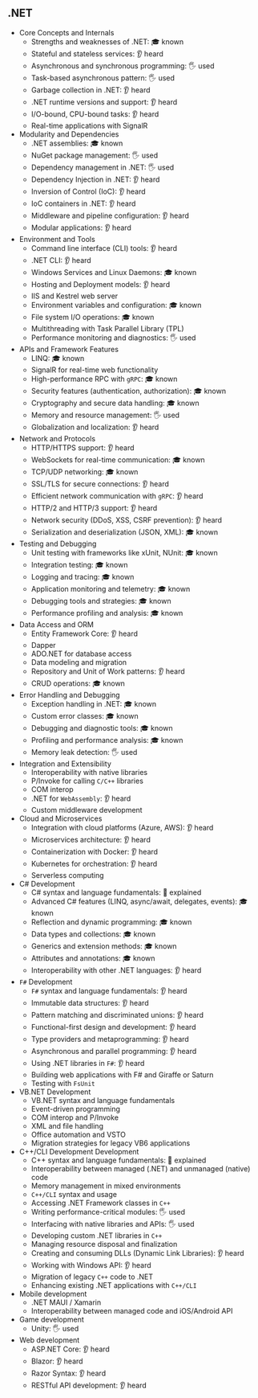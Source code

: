 ## .NET

- Core Concepts and Internals
  - Strengths and weaknesses of .NET: 🎓 known
  - Stateful and stateless services: 👂 heard
  - Asynchronous and synchronous programming: 🖐️ used
  - Task-based asynchronous pattern: 🖐️ used
  - Garbage collection in .NET: 👂 heard
  - .NET runtime versions and support: 👂 heard
  - I/O-bound, CPU-bound tasks: 👂 heard
  - Real-time applications with SignalR
- Modularity and Dependencies
  - .NET assemblies: 🎓 known
  - NuGet package management: 🖐️ used
  - Dependency management in .NET: 🖐️ used
  - Dependency Injection in .NET: 👂 heard
  - Inversion of Control (IoC): 👂 heard
  - IoC containers in .NET: 👂 heard
  - Middleware and pipeline configuration: 👂 heard
  - Modular applications: 👂 heard
- Environment and Tools
  - Command line interface (CLI) tools: 👂 heard
  - .NET CLI: 👂 heard
  - Windows Services and Linux Daemons: 🎓 known
  - Hosting and Deployment models: 👂 heard
  - IIS and Kestrel web server
  - Environment variables and configuration: 🎓 known
  - File system I/O operations: 🎓 known
  - Multithreading with Task Parallel Library (TPL)
  - Performance monitoring and diagnostics: 🖐️ used
- APIs and Framework Features
  - LINQ: 🎓 known
  - SignalR for real-time web functionality
  - High-performance RPC with `gRPC`: 🎓 known
  - Security features (authentication, authorization): 🎓 known
  - Cryptography and secure data handling: 🎓 known
  - Memory and resource management: 🖐️ used
  - Globalization and localization: 👂 heard
- Network and Protocols
  - HTTP/HTTPS support: 👂 heard
  - WebSockets for real-time communication: 🎓 known
  - TCP/UDP networking: 🎓 known
  - SSL/TLS for secure connections: 👂 heard
  - Efficient network communication with `gRPC`: 👂 heard
  - HTTP/2 and HTTP/3 support: 👂 heard
  - Network security (DDoS, XSS, CSRF prevention): 👂 heard
  - Serialization and deserialization (JSON, XML): 🎓 known
- Testing and Debugging
  - Unit testing with frameworks like xUnit, NUnit: 🎓 known
  - Integration testing: 🎓 known
  - Logging and tracing: 🎓 known
  - Application monitoring and telemetry: 🎓 known
  - Debugging tools and strategies: 🎓 known
  - Performance profiling and analysis: 🎓 known
- Data Access and ORM
  - Entity Framework Core: 👂 heard
  - Dapper
  - ADO.NET for database access
  - Data modeling and migration
  - Repository and Unit of Work patterns: 👂 heard
  - CRUD operations: 🎓 known
- Error Handling and Debugging
  - Exception handling in .NET: 🎓 known
  - Custom error classes: 🎓 known
  - Debugging and diagnostic tools: 🎓 known
  - Profiling and performance analysis: 🎓 known
  - Memory leak detection: 🖐️ used
- Integration and Extensibility
  - Interoperability with native libraries
  - P/Invoke for calling `C/C++` libraries
  - COM interop
  - .NET for `WebAssembly`: 👂 heard
  - Custom middleware development
- Cloud and Microservices
  - Integration with cloud platforms (Azure, AWS): 👂 heard
  - Microservices architecture: 👂 heard
  - Containerization with Docker: 👂 heard
  - Kubernetes for orchestration: 👂 heard
  - Serverless computing
- C# Development
  - C# syntax and language fundamentals: 🙋 explained
  - Advanced C# features (LINQ, async/await, delegates, events): 🎓 known
  - Reflection and dynamic programming: 🎓 known
  - Data types and collections: 🎓 known
  - Generics and extension methods: 🎓 known
  - Attributes and annotations: 🎓 known
  - Interoperability with other .NET languages: 👂 heard
- `F#` Development
  - `F#` syntax and language fundamentals: 👂 heard
  - Immutable data structures: 👂 heard
  - Pattern matching and discriminated unions: 👂 heard
  - Functional-first design and development: 👂 heard
  - Type providers and metaprogramming: 👂 heard
  - Asynchronous and parallel programming: 👂 heard
  - Using .NET libraries in `F#`: 👂 heard
  - Building web applications with F# and Giraffe or Saturn
  - Testing with `FsUnit`
- VB.NET Development
  - VB.NET syntax and language fundamentals
  - Event-driven programming
  - COM interop and P/Invoke
  - XML and file handling
  - Office automation and VSTO
  - Migration strategies for legacy VB6 applications
- C++/CLI Development Development
  - C++ syntax and language fundamentals: 🙋 explained
  - Interoperability between managed (.NET) and unmanaged (native) code
  - Memory management in mixed environments
  - `C++/CLI` syntax and usage
  - Accessing .NET Framework classes in `C++`
  - Writing performance-critical modules: 🖐️ used
  - Interfacing with native libraries and APIs: 🖐️ used
  - Developing custom .NET libraries in `C++`
  - Managing resource disposal and finalization
  - Creating and consuming DLLs (Dynamic Link Libraries): 👂 heard
  - Working with Windows API: 👂 heard
  - Migration of legacy `C++` code to .NET
  - Enhancing existing .NET applications with `C++/CLI`
- Mobile development
  - .NET MAUI / Xamarin
  - Interoperability between managed code and iOS/Android API
- Game development
  - Unity: 🖐️ used
- Web development
  - ASP.NET Core: 👂 heard
  - Blazor: 👂 heard
  - Razor Syntax: 👂 heard
  - RESTful API development: 👂 heard
